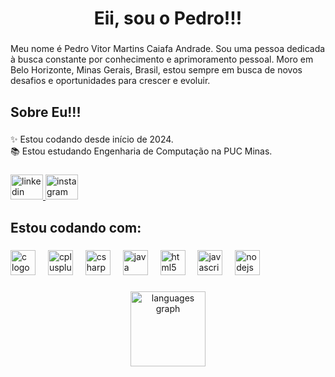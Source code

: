 <h1 align="center">Eii, sou o Pedro!!!</h1>

###

<p align="left">Meu nome é Pedro Vitor Martins Caiafa Andrade. Sou uma pessoa dedicada à busca constante por conhecimento e aprimoramento pessoal. Moro em Belo Horizonte, Minas Gerais, Brasil, estou sempre em busca de novos desafios e oportunidades para crescer e evoluir.</p>

###

<h2 align="left">Sobre Eu!!!</h2>

###

<p align="left">✨ Estou codando desde início de 2024.<br>📚 Estou estudando Engenharia de Computação na PUC Minas.</p>


###

<div align="left">
  <a href="https://www.linkedin.com/in/pedro-vitor-caiafa-6195722b2/" target="_blank">
    <img src="https://raw.githubusercontent.com/maurodesouza/profile-readme-generator/master/src/assets/icons/social/linkedin/default.svg" width="52" height="40" alt="linkedin logo"  />
  </a>
  <a href="https://www.instagram.com/pedro0826/" target="_blank">
    <img src="https://raw.githubusercontent.com/maurodesouza/profile-readme-generator/master/src/assets/icons/social/instagram/default.svg" width="52" height="40" alt="instagram logo"  />
  </a>
</div>

###

<h2 align="left">Estou codando com: </h2>

###

<div align="left">
  <img src="https://cdn.jsdelivr.net/gh/devicons/devicon/icons/c/c-original.svg" height="40" alt="c logo"  />
  <img width="12" />
  <img src="https://cdn.jsdelivr.net/gh/devicons/devicon/icons/cplusplus/cplusplus-original.svg" height="40" alt="cplusplus logo"  />
  <img width="12" />
  <img src="https://cdn.jsdelivr.net/gh/devicons/devicon/icons/csharp/csharp-original.svg" height="40" alt="csharp logo"  />
  <img width="12" />
  <img src="https://cdn.jsdelivr.net/gh/devicons/devicon/icons/java/java-original.svg" height="40" alt="java logo"  />
  <img width="12" />
  <img src="https://cdn.jsdelivr.net/gh/devicons/devicon/icons/html5/html5-original.svg" height="40" alt="html5 logo"  />
  <img width="12" />
  <img src="https://cdn.jsdelivr.net/gh/devicons/devicon/icons/javascript/javascript-original.svg" height="40" alt="javascript logo"  />
  <img width="12" />
  <img src="https://cdn.jsdelivr.net/gh/devicons/devicon/icons/nodejs/nodejs-original.svg" height="40" alt="nodejs logo"  />
</div>

###

<div align="center">
  
  <img src="https://github-readme-stats.vercel.app/api/top-langs?username=Pedro0826&locale=en&hide_title=false&layout=compact&card_width=320&langs_count=5&theme=dracula&hide_border=true&order=2&custom_title=Linguagens%20Mais%20Usadas:" height="120" alt="languages graph"  />
</div>

###
